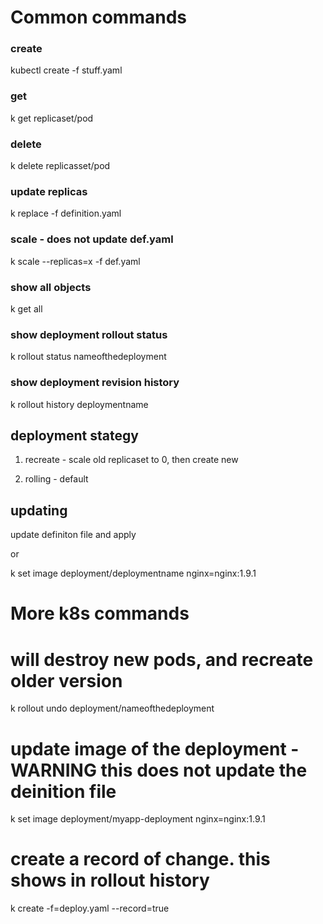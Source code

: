 # Common commands

### create
kubectl create -f stuff.yaml

### get
k get replicaset/pod

### delete
k delete replicasset/pod

### update replicas
k replace -f definition.yaml

### scale - does not update def.yaml
k scale --replicas=x -f def.yaml


### show all objects
k get all

### show deployment rollout status
k rollout status nameofthedeployment

### show deployment revision history
k rollout history deploymentname


## deployment stategy

1. recreate - scale old replicaset to 0, then create new

2. rolling - default 

## updating
update definiton file and apply

or

k set image deployment/deploymentname nginx=nginx:1.9.1

# More k8s commands

# will destroy new pods, and recreate older version
k rollout undo deployment/nameofthedeployment 

# update image of the deployment - WARNING this does not update the deinition file
k set image deployment/myapp-deployment nginx=nginx:1.9.1

# create a record of change. this shows in rollout history
k create -f=deploy.yaml --record=true
